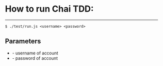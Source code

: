 # How to run Chai TDD:
-------------------

```
$ ./test/run.js <username> <password>
```

## Parameters
* <username> - username of account
* <password> - password of account
